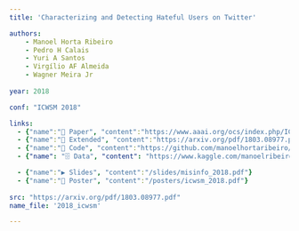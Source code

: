 ```yaml
---
title: 'Characterizing and Detecting Hateful Users on Twitter'

authors:
    - Manoel Horta Ribeiro
    - Pedro H Calais
    - Yuri A Santos
    - Virgílio AF Almeida
    - Wagner Meira Jr
    
year: 2018

conf: "ICWSM 2018"

links:
  - {"name":"📜 Paper", "content":"https://www.aaai.org/ocs/index.php/ICWSM/ICWSM18/paper/view/17837"}
  - {"name":"📜 Extended", "content":"https://arxiv.org/pdf/1803.08977.pdf"}
  - {"name":"🔗️ Code", "content":"https://github.com/manoelhortaribeiro/HatefulUsersTwitter"}
  - {"name": "🗄 Data", "content": "https://www.kaggle.com/manoelribeiro/hateful-users-on-twitter"}

  - {"name":"▶️ Slides", "content":"/slides/misinfo_2018.pdf"}
  - {"name":"📃 Poster", "content":"/posters/icwsm_2018.pdf"}
  
src: "https://arxiv.org/pdf/1803.08977.pdf"
name_file: '2018_icwsm'

---
```

